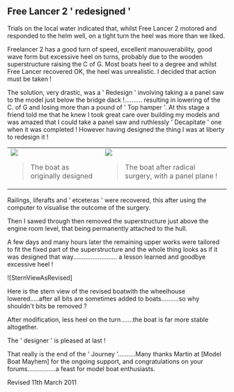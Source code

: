 ## Free Lancer 2 ' redesigned '

Trials on the local water indicated that, whilst Free Lancer 2 motored and responded to the helm well, on a tight turn the heel was more than we liked.

Freelancer 2 has a good turn of speed, excellent manouverability, good wave form but excessive heel on turns, probably due to the wooden superstructure raising the C of G.
Most boats heel to a degree and whilst Free Lancer recovered OK, the heel was unrealistic.
I decided that action must be taken !

The solution, very drastic, was a ' Redesign ' involving taking a a panel saw to the model just below the bridge dack !..........
resulting in lowering of the C. of G and losing more than a pound of ' Top hamper '.
At this stage a friend told me that he knew I took great care over building my models and was amazed that I could take a panel saw and ruthlessly ' Decapitate ' one when it was completed !
However having designed the thing I was at liberty to redesign it !

<div align="center" class="image-table">
	<table>
		<tr>
			<td class="col2">
				<img src="/jgdr20/assets/jmm/superstructureinplace2.jpg">
				<blockquote>The boat as originally designed</blockquote>
			</td>
			<td>
				<img src="/jgdr20/assets/jmm/superstructureremoved.jpg">
				<blockquote>The boat after radical surgery, with a panel plane !</blockquote>
			</td>
		</tr>
	</table>
</div>

Railings, liferafts and ' etceteras ' were recovered, this after using the computer to visualise the outcome of the surgery.

Then I sawed through then removed the superstructure just above the engine room level, that being permanently attached to the hull.

A few days and many hours later the remaining upper works were tailored to fit the fixed part of the superstructure and the whole thing looks as if it was designed that way.........................
a lesson learned and goodbye excessive heel !

![SternViewAsRevised]

Here is the stern view of the revised boatwith the wheelhouse lowered.....after all bits are sometimes added to boats..........so why shouldn't bits be removed ?

After modification, less heel on the turn.......the boat is far more stable altogether.

The ' designer ' is pleased at last !

That really is the end of the ' Journey '..........Many thanks Martin at [Model Boat Mayhem] for the ongoing support, and congratulations on your forums................a feast for model boat enthusiasts.

Revised 11th March 2011